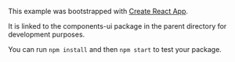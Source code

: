 This example was bootstrapped with [Create React App](https://github.com/facebook/create-react-app).

It is linked to the components-ui package in the parent directory for development purposes.

You can run `npm install` and then `npm start` to test your package.

